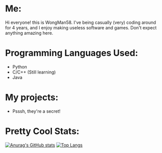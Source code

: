 # Me:

Hi everyone! this is WongMan58. I've being casually (very) coding around for 4 years, and I enjoy making useless software and games. Don't expect anything amazing here.

# Programming Languages Used:

- Python 
- C/C++ (Still learning)
- Java

# My projects:

- Psssh, they're a secret!

# Pretty Cool Stats:

[![Anurag's GitHub stats](https://github-readme-stats.vercel.app/api?username=WongMan58&show_icons=true&theme=dark)](https://github.com/anuraghazra/github-readme-stats)
[![Top Langs](https://github-readme-stats.vercel.app/api/top-langs/?username=WongMan58&layout=compact&show_icons=true&theme=onedark&count_private=true&include_all_commits=true&langs_count=10)](https://github.com/anuraghazra/github-readme-stats)

